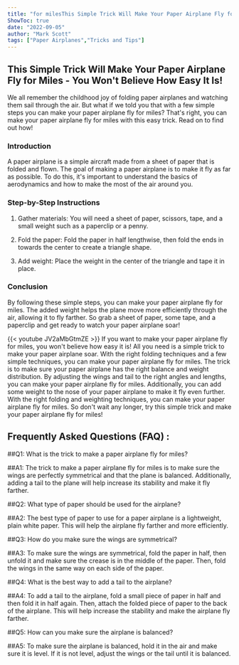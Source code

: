 ```yaml
---
title: "for milesThis Simple Trick Will Make Your Paper Airplane Fly for Miles - You Won't Believe How Easy It Is!"
ShowToc: true 
date: "2022-09-05"
author: "Mark Scott" 
tags: ["Paper Airplanes","Tricks and Tips"]
---
```

## This Simple Trick Will Make Your Paper Airplane Fly for Miles - You Won't Believe How Easy It Is! 

We all remember the childhood joy of folding paper airplanes and watching them sail through the air. But what if we told you that with a few simple steps you can make your paper airplane fly for miles? That's right, you can make your paper airplane fly for miles with this easy trick. Read on to find out how!

### Introduction 

A paper airplane is a simple aircraft made from a sheet of paper that is folded and flown. The goal of making a paper airplane is to make it fly as far as possible. To do this, it's important to understand the basics of aerodynamics and how to make the most of the air around you.

### Step-by-Step Instructions 

1. Gather materials: You will need a sheet of paper, scissors, tape, and a small weight such as a paperclip or a penny.

2. Fold the paper: Fold the paper in half lengthwise, then fold the ends in towards the center to create a triangle shape.

3. Add weight: Place the weight in the center of the triangle and tape it in place.

### Conclusion 

By following these simple steps, you can make your paper airplane fly for miles. The added weight helps the plane move more efficiently through the air, allowing it to fly farther. So grab a sheet of paper, some tape, and a paperclip and get ready to watch your paper airplane soar!

{{< youtube JV2aMbGtmZE >}} 
If you want to make your paper airplane fly for miles, you won't believe how easy it is! All you need is a simple trick to make your paper airplane soar. With the right folding techniques and a few simple techniques, you can make your paper airplane fly for miles. The trick is to make sure your paper airplane has the right balance and weight distribution. By adjusting the wings and tail to the right angles and lengths, you can make your paper airplane fly for miles. Additionally, you can add some weight to the nose of your paper airplane to make it fly even further. With the right folding and weighting techniques, you can make your paper airplane fly for miles. So don't wait any longer, try this simple trick and make your paper airplane fly for miles!

## Frequently Asked Questions (FAQ) :
##Q1: What is the trick to make a paper airplane fly for miles?

##A1: The trick to make a paper airplane fly for miles is to make sure the wings are perfectly symmetrical and that the plane is balanced. Additionally, adding a tail to the plane will help increase its stability and make it fly farther.



##Q2: What type of paper should be used for the airplane?

##A2: The best type of paper to use for a paper airplane is a lightweight, plain white paper. This will help the airplane fly farther and more efficiently.



##Q3: How do you make sure the wings are symmetrical?

##A3: To make sure the wings are symmetrical, fold the paper in half, then unfold it and make sure the crease is in the middle of the paper. Then, fold the wings in the same way on each side of the paper.



##Q4: What is the best way to add a tail to the airplane?

##A4: To add a tail to the airplane, fold a small piece of paper in half and then fold it in half again. Then, attach the folded piece of paper to the back of the airplane. This will help increase the stability and make the airplane fly farther.



##Q5: How can you make sure the airplane is balanced?

##A5: To make sure the airplane is balanced, hold it in the air and make sure it is level. If it is not level, adjust the wings or the tail until it is balanced.





